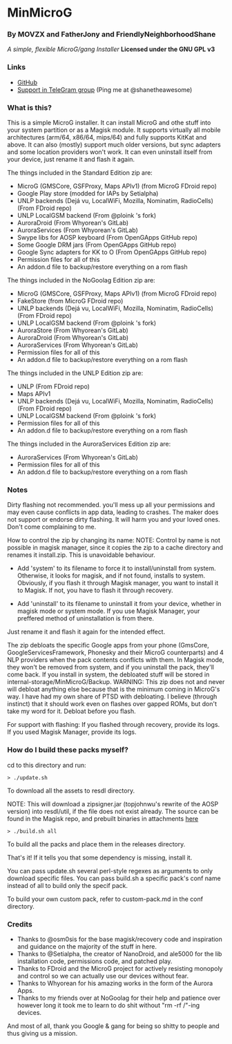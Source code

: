 # MinMicroG

### By MOVZX and FatherJony and FriendlyNeighborhoodShane
*A simple, flexible MicroG/gang Installer*
**Licensed under the GNU GPL v3**

### Links
* [GitHub](https://github.com/FriendlyNeighborhoodShane/MinMicroG)
* [Support in TeleGram group](https://t.me/microgsupport) (Ping me at @shanetheawesome)

### What is this?
This is a simple MicroG installer. It can install MicroG and othe stuff into your system partition or as a Magisk module. It supports virtually all mobile architectures (arm/64, x86/64, mips/64) and fully supports KitKat and above. It can also (mostly) support much older versions, but sync adapters and some location providers won't work. It can even uninstall itself from your device, just rename it and flash it again.

The things included in the Standard Edition zip are:
 - MicroG (GMSCore, GSFProxy, Maps APIv1) (from MicroG FDroid repo)
 - Google Play store (modded for IAPs by Setialpha)
 - UNLP backends (Dejá vu, LocalWiFi, Mozilla, Nominatim, RadioCells) (From FDroid repo)
 - UNLP LocalGSM backend (From @ploink 's fork)
 - AuroraDroid (From Whyorean's GitLab)
 - AuroraServices (From Whyorean's GitLab)
 - Swype libs for AOSP keyboard (From OpenGApps GitHub repo)
 - Some Google DRM jars (From OpenGApps GitHub repo)
 - Google Sync adapters for KK to O (From OpenGApps GitHub repo)
 - Permission files for all of this
 - An addon.d file to backup/restore everything on a rom flash

The things included in the NoGoolag Edition zip are:
 - MicroG (GMSCore, GSFProxy, Maps APIv1) (from MicroG FDroid repo)
 - FakeStore (from MicroG FDroid repo)
 - UNLP backends (Dejá vu, LocalWiFi, Mozilla, Nominatim, RadioCells) (From FDroid repo)
 - UNLP LocalGSM backend (From @ploink 's fork)
 - AuroraStore (From Whyorean's GitLab)
 - AuroraDroid (From Whyorean's GitLab)
 - AuroraServices (From Whyorean's GitLab)
 - Permission files for all of this
 - An addon.d file to backup/restore everything on a rom flash

The things included in the UNLP Edition zip are:
 - UNLP  (From FDroid repo)
 - Maps APIv1
 - UNLP backends (Dejá vu, LocalWiFi, Mozilla, Nominatim, RadioCells) (From FDroid repo)
 - UNLP LocalGSM backend (From @ploink 's fork)
 - Permission files for all of this
 - An addon.d file to backup/restore everything on a rom flash

The things included in the AuroraServices Edition zip are:
 - AuroraServices (From Whyorean's GitLab)
 - Permission files for all of this
 - An addon.d file to backup/restore everything on a rom flash

### Notes
Dirty flashing not recommended. you'll mess up all your permissions and may even cause conflicts in app data, leading to crashes.
The maker does not support or endorse dirty flashing. It will harm you and your loved ones. Don't come complaining to me.

How to control the zip by changing its name:
NOTE: Control by name is not possible in magisk manager, since it copies the zip to a cache directory and renames it install.zip. This is unavoidable behaviour.

 - Add 'system' to its filename to force it to install/uninstall from system. Otherwise, it looks for magisk, and if not found, installs to system. Obviously, if you flash it through Magisk manager, you want to install it to Magisk. If not, you have to flash it through recovery.

 - Add 'uninstall' to its filename to uninstall it from your device, whether in magisk mode or system mode. If you use Magisk Manager, your preffered method of uninstallation is from there.

Just rename it and flash it again for the intended effect.

The zip debloats the specific Google apps from your phone (GmsCore, GoogleServicesFramework, Phonesky and their MicroG counterparts) and 4 NLP providers when the pack contents conflicts with them. In Magisk mode, they won't be removed from system, and if you uninstall the pack, they'll come back. If you install in system, the debloated stuff will be stored in internal-storage/MinMicroG/Backup.
WARNING: This zip does not and never will debloat anything else because that is the minimum coming in MicroG's way. I have had my own share of PTSD with debloating. I believe (through instinct) that it should work even on flashes over gapped ROMs, but don't take my word for it. Debloat before you flash.

For support with flashing:
If you flashed through recovery, provide its logs.
If you used Magisk Manager, provide its logs.

### How do I build these packs myself?
cd to this directory and run:
```
> ./update.sh
```
To download all the assets to resdl directory.

NOTE: This will download a zipsigner.jar (topjohnwu's rewrite of the AOSP version) into resdl/util, if the file does not exist already. The source can be found in the Magisk repo, and prebuilt binaries in attachments [here](https://forum.xda-developers.com/showpost.php?p=56621542) 
```
> ./build.sh all
```
To build all the packs and place them in the releases directory.

That's it! If it tells you that some dependency is missing, install it.

You can pass update.sh several perl-style regexes as arguments to only download specific files.
You can pass build.sh a specific pack's conf name instead of all to build only the specif pack.

To build your own custom pack, refer to custom-pack.md in the conf directory.

### Credits
 - Thanks to @osm0sis for the base magisk/recovery code and inspiration and guidance on the majority of the stuff in here.
 - Thanks to @Setialpha, the creator of NanoDroid, and ale5000 for the lib installation code, permissions code, and patched play.
 - Thanks to FDroid and the MicroG project for actively resisting monopoly and control so we can actually use our devices without fear.
 - Thanks to Whyorean for his amazing works in the form of the Aurora Apps.
 - Thanks to my friends over at NoGoolag for their help and patience over however long it took me to learn to do shit without "rm -rf /"-ing devices.

And most of all, thank you Google & gang for being so shitty to people and thus giving us a mission.
